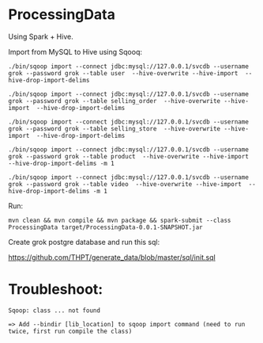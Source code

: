 # ProcessingData

Using Spark + Hive.

Import from MySQL to Hive using Sqooq:

```
./bin/sqoop import --connect jdbc:mysql://127.0.0.1/svcdb --username grok --password grok --table user  --hive-overwrite --hive-import  --hive-drop-import-delims

./bin/sqoop import --connect jdbc:mysql://127.0.0.1/svcdb --username grok --password grok --table selling_order  --hive-overwrite --hive-import  --hive-drop-import-delims

./bin/sqoop import --connect jdbc:mysql://127.0.0.1/svcdb --username grok --password grok --table selling_store  --hive-overwrite --hive-import  --hive-drop-import-delims

./bin/sqoop import --connect jdbc:mysql://127.0.0.1/svcdb --username grok --password grok --table product  --hive-overwrite --hive-import  
--hive-drop-import-delims -m 1

./bin/sqoop import --connect jdbc:mysql://127.0.0.1/svcdb --username grok --password grok --table video  --hive-overwrite --hive-import  --hive-drop-import-delims -m 1
```



Run:
```
mvn clean && mvn compile && mvn package && spark-submit --class ProcessingData target/ProcessingData-0.0.1-SNAPSHOT.jar
```

Create grok postgre database and run this sql:

https://github.com/THPT/generate_data/blob/master/sql/init.sql

# Troubleshoot:

```
Sqoop: class ... not found

=> Add --bindir [lib_location] to sqoop import command (need to run twice, first run compile the class)
```